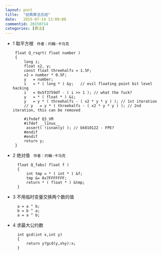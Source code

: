 ```yaml
---
layout: post
title:  "经典算法总结"
date:   2015-07-14 13:09:00
commentid: 20150714
categories: [算法]
---
```



*  1 取平方根 ` 作者：约翰-卡马克`

		float Q_rsqrt( float number )
		{
			long i;
			float x2, y;
			const float threehalfs = 1.5F;
			x2 = number * 0.5F;
			y   = number;
			i   = * ( long * ) &y;   // evil floating point bit level hacking
			i   = 0x5f3759df - ( i >> 1 ); // what the fuck?
			y   = * ( float * ) &i;
			y   = y * ( threehalfs - ( x2 * y * y ) ); // 1st iteration
			// y   = y * ( threehalfs - ( x2 * y * y ) ); // 2nd iteration, this can be removed
	
			#ifndef Q3_VM
			#ifdef __linux__
			 assert( !isnan(y) ); // bk010122 - FPE?
			#endif
			#endif
			return y;
		}  
	
* 2 绝对值 ` 作者：约翰-卡马克`

		float Q_fabs( float f ) 
		{
			int tmp = * ( int * ) &f;
			tmp &= 0x7FFFFFFF;
			return * ( float * ) &tmp;
		}
	
* 3 不用临时变量交换两个数的值

		a = a ^ b;
		b = b ^ a;
		a = a ^ b;
* 4 求最大公约数

		int gcd(int x,int y)
		{ 
			return y?gcd(y,x%y):x; 
		}



